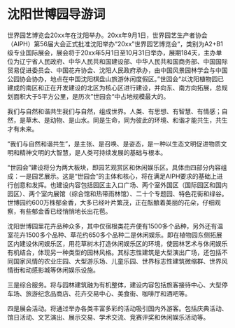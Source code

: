 # 沈阳世博园导游词  
世界园艺博览会20xx年在沈阳举办。20xx年9月1日，世界园艺生产者协会（AIPH）第56届大会正式批准沈阳举办“20xx”世界园艺博览会“，类别为A2+B1级专业国际展会，展会将于20xx年5月1日至10月31日举办，展期184天，主办单位为辽宁省人民政府、中华人民共和国建设部、中华人民共和国商务部、中国国际贸易促进委员会、中国花卉协会、沈阳人民政府承办，由中国风景园林学会与中国公园协会协办，地点在中国沈阳棋盘山旅游休闲度假区。”世园会“以沈阳植物园已建成的南区和正在开发建设的北区为核心区进行建设，并向东、南方向拓展，总规划面积大于5平方公里，是历次”世园会“中占地规模最大的。  

我们与自然和谐共生我们与自然，组成世界。人类、有思想、有智慧、有情感；自然，是草木、是动物、是山水。同是生命，同为彼此的环境、和谐才能共生，共生才有未来。  

“我们与自然和谐共生”，是主张、是召唤、是姿态，是一种以生态文明促进物质文明和精神文明的大智慧，是人类可持续发展的基础与根本。  

“世园会”建设将分为两大板块，即园艺观赏区和休闲娱乐区。具体由四部分内容组成：一是园艺展示。这是“世园会”的主体和核心，将在满足AIPH要求的基础上进行创意和发挥。也建设内容包括园区主入口广场、两个室外国区（国际园区和国内园区）、两个室内展馆（综合馆和热带雨林馆）、二十个专题园、特色花街和绿谷。世博园约600万株郁金香，大多已经叶片繁茂，正在酝酿着美丽的花朵，仔细观察，有些郁金香已经悄悄地长出花苞。  

沈阳世博园里花卉品种众多，其中仅宿根类花卉便有1500多个品种，另外还有温室花卉1500多个品种、草花约650多个品种二是休闲娱乐。即在植物园东侧拓展区内建设休闲娱乐区，用花草树木打造休闲娱乐区的环境，使园林艺术与休闲娱乐有机结合，体现另一种类型的园林风格。其标志性建筑是大型演出广场，还包括不同国家风情的农业庄园、大型游乐场、儿童乐园、世界标志性建筑微缩群、世界风情街和动感影城等休闲娱乐设施。  

三是综合服务。将与园林建筑融为有机整体，建设内容包括旅客接待中心、大型停车场、旅游纪念品商店、花卉交易中心、美食街、咖啡厅和酒吧等。  

四是展会活动。将通过举办各类丰富多彩的活动吸引国内外游客。包括庆典活动、馆日活动、文艺演出、展示交易、学术交流、竞赛评奖和休闲娱乐活动等。  
<!-- Last processed: 2025-07-22 03:44:20 -->
